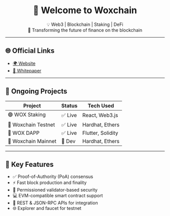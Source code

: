 <h1 align="center">👋 Welcome to Woxchain</h1>

<p align="center">
  💡 Web3 | Blockchain | Staking | DeFi <br/>
  🚀 Transforming the future of finance on the blockchain
</p>

---

## 🌐 Official Links
- [🌍 Website](https://woxchain.com)
- [📄 Whitepaper](https://woxchain.io/whitepaper.pdf)
  
---

## 🚧 Ongoing Projects

| Project        | Status  | Tech Used       |
|---------------|---------|-----------------|
| 🟣 WOX Staking | ✅ Live | React, Web3.js  |
| 🧪 Woxchain Testnet | ✅ Live | Hardhat, Ethers |
| 💼 WOX DAPP  | ✅ Live | Flutter, Solidity |
| 🧪 Woxchain Mainnet | 🔨 Dev | Hardhat, Ethers |


---

## 🚀 Key Features

- ✅ Proof-of-Authority (PoA) consensus
- ⚡️ Fast block production and finality
- 🔐 Permissioned validator-based security
- 💻 EVM-compatible smart contract support
- 📡 REST & JSON-RPC APIs for integration
- 🌐 Explorer and faucet for testnet
